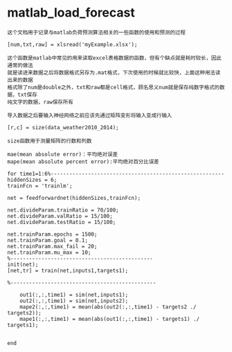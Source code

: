 # matlab_load_forecast
    这个文档用于记录与matlab负荷预测算法相关的一些函数的使用和预测的过程
```
[num,txt,raw] = xlsread('myExample.xlsx');
```
    这个函数是matlab中常见的用来读取excel表格数据的函数，但有个缺点就是耗时较长，因此通常的做法
    就是读进来数据之后将数据格式另存为.mat格式，下次使用的时候就比较快，上面这种用法读出来的数据
    格式除了num是double之外，txt和raw都是cell格式，顾名思义num就是保存纯数字格式的数据，txt保存
    纯文字的数据，raw保存所有
```
导入数据之后要输入神经网络之前应该先通过矩阵变形将输入变成行输入
```
```
[r,c] = size(data_weather2010_2014);
```
    size函数用于测量矩阵的行数和列数
```
mae(mean absolute error)：平均绝对误差
mape(mean absolute percent error):平均绝对百分比误差
```
```
for time1=1:6%--------------------------------------------------------
hiddenSizes = 6;
trainFcn = 'trainlm';

net = feedforwardnet(hiddenSizes,trainFcn);

net.divideParam.trainRatio = 70/100;
net.divideParam.valRatio = 15/100;
net.divideParam.testRatio = 15/100;

net.trainParam.epochs = 1500;
net.trainParam.goal = 0.1;
net.trainParam.max_fail = 20;
net.trainParam.mu_max = 10;
%----------------------------------------------
init(net);
[net,tr] = train(net,inputs1,targets1);

%-----------------------------------------------

    out1(:,:,time1) = sim(net,inputs1);
    out2(:,:,time1) = sim(net,inputs2);
    mape2(:,:,time1) = mean(abs(out2(:,:,time1) - targets2 ./ targets2));
    mape1(:,:,time1) = mean(abs(out1(:,:,time1) - targets1) ./ targets1);


end
```
